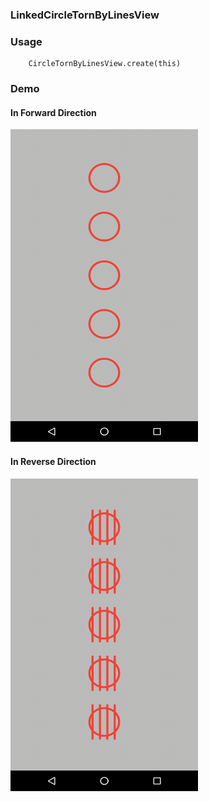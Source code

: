 ### LinkedCircleTornByLinesView

### Usage

```
    CircleTornByLinesView.create(this)
```

### Demo

#### In Forward Direction
<img src="https://github.com/Anwesh43/LinkedCircleTornByLinesView/blob/master/gifsdemo/circletornbylines_indicator.gif" width="300px" height="500px">

#### In Reverse Direction
<img src="https://github.com/Anwesh43/LinkedCircleTornByLinesView/blob/master/gifsdemo/circletornbylines_reverse.gif" width="300px" height="500px">

